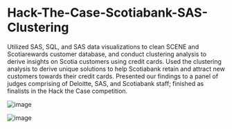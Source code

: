# Hack-The-Case-Scotiabank-SAS-Clustering
Utilized SAS, SQL, and SAS data visualizations to clean SCENE and Scotiarewards customer database, and conduct clustering analysis to derive insights on Scotia customers using credit cards. Used the clustering analysis to derive unique solutions to help Scotiabank retain and attract new customers towards their credit cards. Presented our findings to a panel of judges comprising of Deloitte, SAS, and Scotiabank staff; finished as finalists in the Hack the Case competition.

![image](https://user-images.githubusercontent.com/71670899/116817643-691c2280-ab35-11eb-861c-8ba7056cea51.png)

![image](https://user-images.githubusercontent.com/71670899/116817651-720cf400-ab35-11eb-9462-a083a0069c8d.png)
